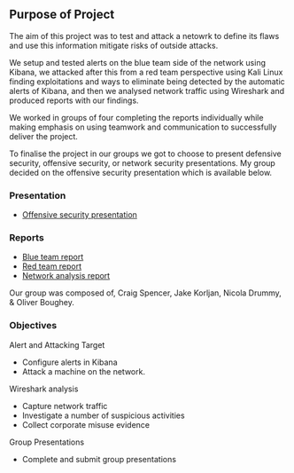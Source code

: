 ## Purpose of Project

The aim of this project was to test and attack a netowrk to define its flaws and use this information mitigate risks of outside attacks.

We setup and tested alerts on the blue team side of the network using Kibana, we attacked after this from a red team perspective using Kali Linux finding exploitations and ways to eliminate being detected by the automatic alerts of Kibana, and then we analysed network traffic using Wireshark and produced reports with our findings.

We worked in groups of four completing the reports individually while making emphasis on using teamwork and communication to successfully deliver the project.

To finalise the project in our groups we got to choose to present defensive security, offensive security, or network security presentations. My group decided on the offensive security presentation which is available below.


### Presentation

- [Offensive security presentation](https://docs.google.com/presentation/d/1Ios2HS6lf78HZ1PCfdmpX61tD0nz7KdIZBa3lsYUCys/edit?usp=sharing)

### Reports

- [Blue team report](https://docs.google.com/document/d/1EFaBPcKuLAOCWqEI9j0y6HeeP22XXMXB/edit?usp=sharing&ouid=104845909239001051316&rtpof=true&sd=true)
- [Red team report](https://docs.google.com/document/d/1lWZMM5nO9uppVYXTECxNc9VfIeQWEGYi/edit?usp=sharing&ouid=104845909239001051316&rtpof=true&sd=true)
- [Network analysis report](https://docs.google.com/document/d/1ZomMEVd7aLYIcq7Cs7GY61KFmWu8fQAlx5Z0tPE0Lcs/edit?usp=sharing)

Our group was composed of, Craig Spencer, Jake Korljan, Nicola Drummy, & Oliver Boughey.

### Objectives

Alert and Attacking Target

- Configure alerts in Kibana
- Attack a machine on the network.

Wireshark analysis

- Capture network traffic
- Investigate a number of suspicious activities
- Collect corporate misuse evidence

Group Presentations

- Complete and submit group presentations
